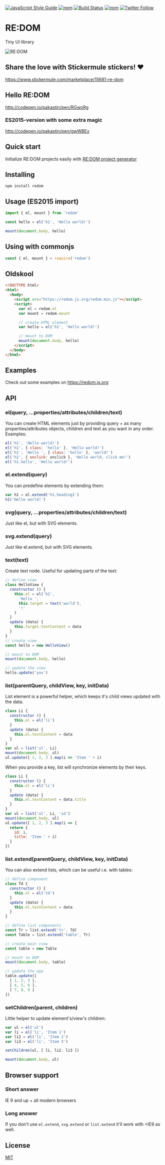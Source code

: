 [![JavaScript Style Guide](https://img.shields.io/badge/code%20style-standard-brightgreen.svg)](http://standardjs.com/)
[![npm](https://img.shields.io/npm/v/redom.svg?maxAge=3600)](https://www.npmjs.com/package/redom)
[![Build Status](https://img.shields.io/travis/pakastin/redom.svg?maxAge=3600)](https://travis-ci.org/pakastin/redom)
[![npm](https://img.shields.io/npm/l/redom.svg?maxAge=3600)](https://github.com/pakastin/redom/blob/master/LICENSE)
[![Twitter Follow](https://img.shields.io/twitter/follow/pakastin.svg?style=social&maxAge=3600)](https://twitter.com/pakastin)

# RE:DOM
Tiny UI library

![RE:DOM](https://redom.js.org/img/logo.svg)

## Share the love with Stickermule stickers! ❤️
https://www.stickermule.com/marketplace/15681-re-dom

## Hello RE:DOM
http://codepen.io/pakastin/pen/RGwoRg

### ES2015-version with some extra magic
http://codepen.io/pakastin/pen/gwWBEx

## Quick start
Initialize RE:DOM projects easily with [RE:DOM project generator](https://github.com/pakastin/redom-cli)

## Installing
```
npm install redom
```

## Usage (ES2015 import)
```js
import { el, mount } from 'redom'

const hello = el('h1', 'Hello world!')

mount(document.body, hello)
```

## Using with commonjs
```js
const { el, mount } = require('redom')
```

## Oldskool
```html
<!DOCTYPE html>
<html>
  <body>
    <script src="https://redom.js.org/redom.min.js"></script>
    <script>
      var el = redom.el
      var mount = redom.mount

      // create HTML element
      var hello = el('h1', 'Hello world!')

      // mount to DOM
      mount(document.body, hello)
    </script>
  </body>
</html>
```

## Examples
Check out some examples on https://redom.js.org

## API
### el(query, ...properties/attributes/children/text)
You can create HTML elements just by providing query + as many properties/attributes objects, children and text as you want in any order. Examples:
```js
el('h1', 'Hello world!')
el('h1', { class: 'hello' }, 'Hello world!')
el('h1', 'Hello ', { class: 'hello' }, 'world!')
el('h1', { onclick: onclick }, 'Hello world, click me!')
el('h1.hello', 'Hello world!')
```
### el.extend(query)
You can predefine elements by extending them:
```js
var h1 = el.extend('h1.heading1')
h1('Hello world!')
```
### svg(query, ...properties/attributes/children/text)
Just like el, but with SVG elements.
### svg.extend(query)
Just like el.extend, but with SVG elements.
### text(text)
Create text node. Useful for updating parts of the text:
```js
// define view
class HelloView {
  constructor () {
    this.el = el('h1',
      'Hello ', 
      this.target = text('world'), 
      '!'
    )
  }
  update (data) {
    this.target.textContent = data
  }
}
// create view
const hello = new HelloView()

// mount to DOM
mount(document.body, hello)

// update the view
hello.update('you')
```
### list(parentQuery, childView, key, initData)
List element is a powerful helper, which keeps it's child views updated with the data.
```js
class Li {
  constructor () {
    this.el = el('li')
  }
  update (data) {
    this.el.textContent = data
  }
}
var ul = list('ul', Li)
mount(document.body, ul)
ul.update([ 1, 2, 3 ].map(i => 'Item ' + i)
```
When you provide a key, list will synchronize elements by their keys.
```js
class Li {
  constructor () {
    this.el = el('li')
  }
  update (data) {
    this.el.textContent = data.title
  }
}
var ul = list('ul', Li, 'id')
mount(document.body, ul)
ul.update([ 1, 2, 3 ].map(i => {
  return {
    id: i,
    title: 'Item ' + i)
  }
})
```
### list.extend(parentQuery, childView, key, initData)
You can also extend lists, which can be useful i.e. with tables:
```js
// define component
class Td {
  constructor () {
    this.el = el('td')
  }
  update (data) {
    this.el.textContent = data
  }
}

// define list components
const Tr = list.extend('tr', Td)
const Table = list.extend('table', Tr)

// create main view
const table = new Table

// mount to DOM
mount(document.body, table)

// update the app
table.update([
  [ 1, 2, 3 ],
  [ 4, 5, 6 ],
  [ 7, 8, 9 ]
])
```
### setChildren(parent, children)
Little helper to update element's/view's children:
```js
var ul = el('ul')
var li = el('li', 'Item 1')
var li2 = el('li', 'Item 2')
var li3 = el('li', 'Item 3')

setChildren(ul, [ li, li2, li3 ])

mount(document.body, ul)
```

## Browser support
### Short answer
IE 9 and up + all modern browsers
### Long answer
If you don't use `el.extend`, `svg.extend` or `list.extend` it'll work with <IE9 as well.

## License
[MIT](https://github.com/pakastin/redom/blob/master/LICENSE)
